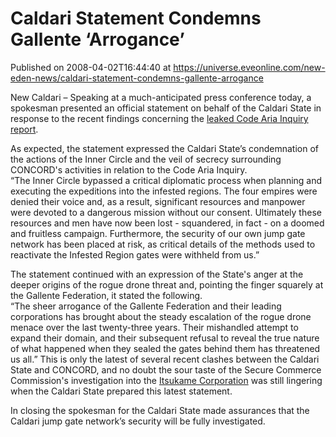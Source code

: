 # Caldari Statement Condemns Gallente ‘Arrogance’
Published on 2008-04-02T16:44:40 at https://universe.eveonline.com/new-eden-news/caldari-statement-condemns-gallente-arrogance

New Caldari – Speaking at a much-anticipated press conference today, a spokesman presented an official statement on behalf of the Caldari State in response to the recent findings concerning the [leaked Code Aria Inquiry report]( http://myeve.eve-online.com/news.asp?a=single&nid=1808&tid=4). 

As expected, the statement expressed the Caldari State’s condemnation of the actions of the Inner Circle and the veil of secrecy surrounding CONCORD's activities in relation to the Code Aria Inquiry.  
“The Inner Circle bypassed a critical diplomatic process when planning and executing the expeditions into the infested regions. The four empires were denied their voice and, as a result, significant resources and manpower were devoted to a dangerous mission without our consent. Ultimately these resources and men have now been lost - squandered, in fact - on a doomed and fruitless campaign. Furthermore, the security of our own jump gate network has been placed at risk, as critical details of the methods used to reactivate the Infested Region gates were withheld from us.” 

The statement continued with an expression of the State's anger at the deeper origins of the rogue drone threat and, pointing the finger squarely at the Gallente Federation, it stated the following.  
“The sheer arrogance of the Gallente Federation and their leading corporations has brought about the steady escalation of the rogue drone menace over the last twenty-three years. Their mishandled attempt to expand their domain, and their subsequent refusal to reveal the true nature of what happened when they sealed the gates behind them has threatened us all.” This is only the latest of several recent clashes between the Caldari State and CONCORD, and no doubt the sour taste of the Secure Commerce Commission's investigation into the [Itsukame Corporation]( http://myeve.eve-online.com/news.asp?a=single&nid=1663&tid=6) was still lingering when the Caldari State prepared this latest statement. 

In closing the spokesman for the Caldari State made assurances that the Caldari jump gate network’s security will be fully investigated.
